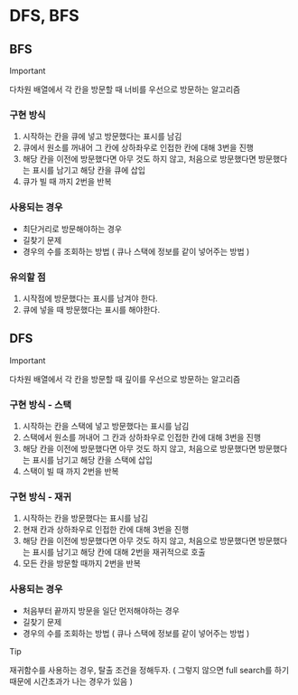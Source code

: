 # DFS, BFS

## BFS

> [!important]
>
> 다차원 배열에서 각 칸을 방문할 때 너비를 우선으로 방문하는 알고리즘

### 구현 방식

1. 시작하는 칸을 큐에 넣고 방문했다는 표시를 남김
2. 큐에서 원소를 꺼내어 그 칸에 상하좌우로 인접한 칸에 대해 3번을 진행
3. 해당 칸을 이전에 방문했다면 아무 것도 하지 않고, 처음으로 방문했다면 방문했다는 표시를 남기고 해당 칸을 큐에 삽입
4. 큐가 빌 때 까지 2번을 반복

### 사용되는 경우

- 최단거리로 방문해야하는 경우
- 길찾기 문제
- 경우의 수를 조회하는 방법 ( 큐나 스택에 정보를 같이 넣어주는 방법 )

### 유의할 점

1. 시작점에 방문했다는 표시를 남겨야 한다.
2. 큐에 넣을 때 방문했다는 표시를 해야한다.

## DFS

> [!important]
>
> 다차원 배열에서 각 칸을 방문할 때 깊이를 우선으로 방문하는 알고리즘

### 구현 방식 - 스택

1. 시작하는 칸을 스택에 넣고 방문했다는 표시를 남김
2. 스택에서 원소를 꺼내어 그 칸과 상하좌우로 인접한 칸에 대해 3번을 진행
3. 해당 칸을 이전에 방문했다면 아무 것도 하지 않고, 처음으로 방문했다면 방문했다는 표시를 남기고 해당 칸을 스택에 삽입
4. 스택이 빌 때 까지 2번을 반복

### 구현 방식 - 재귀

1. 시작하는 칸을 방문했다는 표시를 남김
2. 현재 칸과 상하좌우로 인접한 칸에 대해 3번을 진행
3. 해당 칸을 이전에 방문했다면 아무 것도 하지 않고, 처음으로 방문했다면 방문했다는 표시를 남기고 해당 칸에 대해 2번을 재귀적으로 호출
4. 모든 칸을 방문할 때까지 2번을 반복

### 사용되는 경우

- 처음부터 끝까지 방문을 일단 먼저해야하는 경우
- 길찾기 문제
- 경우의 수를 조회하는 방법 ( 큐나 스택에 정보를 같이 넣어주는 방법 )

> [!TIP]
> 재귀함수를 사용하는 경우, 탈출 조건을 정해두자. ( 그렇지 않으면 full search를 하기 때문에 시간초과가 나는 경우가 있음 )
